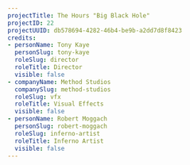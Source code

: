 ```yaml
---
projectTitle: The Hours "Big Black Hole"
projectID: 22
projectUUID: db578694-4282-46b4-be9b-a2dd7d8f8423
credits:
- personName: Tony Kaye
  personSlug: tony-kaye
  roleSlug: director
  roleTitle: Director
  visible: false
- companyName: Method Studios
  companySlug: method-studios
  roleSlug: vfx
  roleTitle: Visual Effects
  visible: false
- personName: Robert Moggach
  personSlug: robert-moggach
  roleSlug: inferno-artist
  roleTitle: Inferno Artist
  visible: false
---
```

